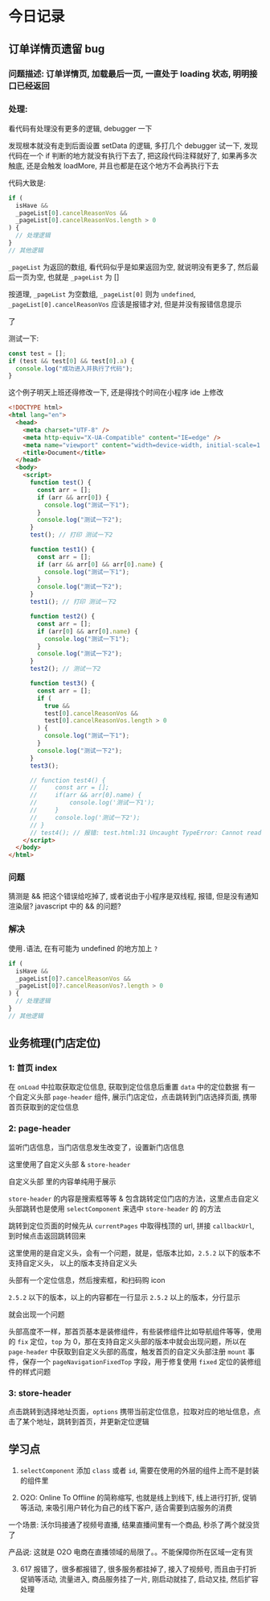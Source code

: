 # 今日记录

## 订单详情页遗留 bug

### 问题描述: 订单详情页, 加载最后一页, 一直处于 loading 状态, 明明接口已经返回

### 处理:

看代码有处理没有更多的逻辑, debugger 一下

发现根本就没有走到后面设置 setData 的逻辑, 多打几个 debugger 试一下, 发现代码在一个 if 判断的地方就没有执行下去了, 把这段代码注释就好了,
如果再多次触底, 还是会触发 loadMore, 并且也都是在这个地方不会再执行下去

代码大致是:

```js
if (
  isHave &&
  _pageList[0].cancelReasonVos &&
  _pageList[0].cancelReasonVos.length > 0
) {
  // 处理逻辑
}
// 其他逻辑
```

`_pageList` 为返回的数组, 看代码似乎是如果返回为空, 就说明没有更多了, 然后最后一页为空, 也就是 `_pageList` 为 []

按道理, `_pageList` 为空数组, `_pageList[0]` 则为 `undefined`, `_pageList[0].cancelReasonVos` 应该是报错才对, 但是并没有报错信息提示

了

测试一下:

```js
const test = [];
if (test && test[0] && test[0].a) {
  console.log("成功进入并执行了代码");
}
```

这个例子明天上班还得修改一下, 还是得找个时间在小程序 ide 上修改

```html
<!DOCTYPE html>
<html lang="en">
  <head>
    <meta charset="UTF-8" />
    <meta http-equiv="X-UA-Compatible" content="IE=edge" />
    <meta name="viewport" content="width=device-width, initial-scale=1.0" />
    <title>Document</title>
  </head>
  <body>
    <script>
      function test() {
        const arr = [];
        if (arr && arr[0]) {
          console.log("测试一下1");
        }
        console.log("测试一下2");
      }
      test(); // 打印 测试一下2

      function test1() {
        const arr = [];
        if (arr && arr[0] && arr[0].name) {
          console.log("测试一下1");
        }
        console.log("测试一下2");
      }
      test1(); // 打印 测试一下2

      function test2() {
        const arr = [];
        if (arr[0] && arr[0].name) {
          console.log("测试一下1");
        }
        console.log("测试一下2");
      }
      test2(); // 测试一下2

      function test3() {
        const arr = [];
        if (
          true &&
          test[0].cancelReasonVos &&
          test[0].cancelReasonVos.length > 0
        ) {
          console.log("测试一下1");
        }
        console.log("测试一下2");
      }
      test3();

      // function test4() {
      //     const arr = [];
      //     if(arr && arr[0].name) {
      //         console.log('测试一下1');
      //     }
      //     console.log('测试一下2');
      // }
      // test4(); // 报错: test.html:31 Uncaught TypeError: Cannot read property 'name' of undefined
    </script>
  </body>
</html>
```

### 问题

猜测是 && 把这个错误给吃掉了, 或者说由于小程序是双线程, 报错, 但是没有通知渲染层? javascript 中的 && 的问题?

### 解决

使用`.`语法, 在有可能为 undefined 的地方加上 `?`

```js
if (
  isHave &&
  _pageList[0]?.cancelReasonVos &&
  _pageList[0]?.cancelReasonVos?.length > 0
) {
  // 处理逻辑
}
// 其他逻辑
```

## 业务梳理(门店定位)

### 1: 首页 index

在 `onLoad` 中拉取获取定位信息, 获取到定位信息后重置 `data` 中的定位数据
有一个自定义头部 `page-header` 组件, 展示门店定位，点击跳转到门店选择页面, 携带首页获取到的定位信息

### 2: page-header

监听门店信息，当门店信息发生改变了，设置新门店信息

这里使用了自定义头部 & `store-header`

自定义头部 里的内容单纯用于展示

`store-header` 的内容是搜索框等等 & 包含跳转定位门店的方法，这里点击自定义头部跳转也是使用 `selectComponent` 来选中 `store-header` 的 的方法

跳转到定位页面的时候先从 `currentPages` 中取得栈顶的 url, 拼接 `callbackUrl`, 到时候点击返回跳转回来

这里使用的是自定义头，会有一个问题，就是，低版本比如，`2.5.2` 以下的版本不支持自定义头， 以上的版本支持自定义头

头部有一个定位信息，然后搜索框，和扫码购 icon

`2.5.2` 以下的版本，以上的内容都在一行显示
`2.5.2` 以上的版本，分行显示

就会出现一个问题

头部高度不一样，那首页基本是装修组件，有些装修组件比如导航组件等等，使用的 `fix` 定位，`top` 为 0，那在支持自定义头部的版本中就会出现问题，所以在 `page-header` 中获取到自定义头部的高度，触发首页的自定义头部注册 `mount` 事件，保存一个 `pageNavigationFixedTop` 字段，用于修复使用 `fixed` 定位的装修组件的样式问题

### 3: store-header

点击跳转到选择地址页面，`options` 携带当前定位信息，拉取对应的地址信息，点击了某个地址，跳转到首页，并更新定位逻辑

## 学习点

1. `selectComponent` 添加 `class` 或者 `id`, 需要在使用的外层的组件上而不是封装的组件里

2. O2O: Online To Offline 的简称缩写, 也就是线上到线下, 线上进行打折, 促销等活动, 来吸引用户转化为自己的线下客户, 适合需要到店服务的消费

一个场景: 沃尔玛接通了视频号直播, 结果直播间里有一个商品, 秒杀了两个就没货了

产品说: 这就是 O2O 电商在直播领域的局限了。。不能保障你所在区域一定有货

3. 617 报错了，很多都报错了, 很多服务都挂掉了, 接入了视频号, 而且由于打折促销等活动, 流量进入, 商品服务挂了一片, 刚启动就挂了, 启动又挂, 然后扩容处理
